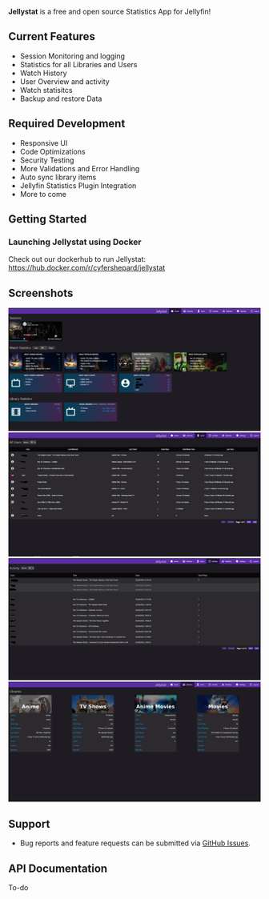 <p align="center">

**Jellystat** is a free and open source Statistics App for Jellyfin!

## Current Features

- Session Monitoring and logging
- Statistics for all Libraries and Users
- Watch History
- User Overview and activity
- Watch statisitcs
- Backup and restore Data

## Required Development
- Responsive UI
- Code Optimizations
- Security Testing
- More Validations and Error Handling
- Auto sync library items
- Jellyfin Statistics Plugin Integration
- More to come

## Getting Started

### Launching Jellystat using Docker

Check out our dockerhub to run Jellystat:
https://hub.docker.com/r/cyfershepard/jellystat

## Screenshots

<img src="./screenshots/Home.PNG">
<img src="./screenshots/Users.PNG">
<img src="./screenshots/Activity.PNG">
<img src="./screenshots/Libraries.PNG">

## Support

- Bug reports and feature requests can be submitted via [GitHub Issues](https://github.com/CyferShepard/Jellystat/issues).

## API Documentation

To-do

